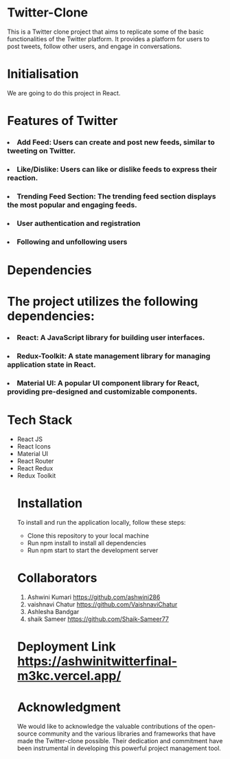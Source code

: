 # Twitter-Clone
This is a Twitter clone project that aims to replicate some of the basic functionalities of the Twitter platform. It provides a platform for users to post tweets, follow other users, and engage in conversations.


# Initialisation
We are going to do this project in React.
<h1>Features of Twitter</h1>
<h3><li>Add Feed: Users can create and post new feeds, similar to tweeting on Twitter.</li></h3>
<h3><li>Like/Dislike: Users can like or dislike feeds to express their reaction.</li></h3>
<h3><li>Trending Feed Section: The trending feed section displays the most popular and engaging feeds.</li></h3>
<h3><li>User authentication and registration</li></h3>
<h3><li>Following and unfollowing users</li></h3>


# Dependencies
<h1>The project utilizes the following dependencies:</h1>
<h3><li>React: A JavaScript library for building user interfaces.</h3></li>
<h3><li>Redux-Toolkit: A state management library for managing application state in React.</h3></li>
<h3><li>Material UI: A popular UI component library for React, providing pre-designed and customizable components.</h3></li>


 <h1> Tech Stack </h1>
 <ul>
  <li>React JS</li>
  <li>React Icons</li>
  <li>Material UI</li>
  <li>React Router</li>
  <li>React Redux</li>
  <li>Redux Toolkit</li>
  <h1>Installation</h1>
To install and run the application locally, follow these steps:
<ul>
<li>Clone this repository to your local machine</li>
<li>Run npm install to install all dependencies</li>
<li>Run npm start to start the development server</li>
</ul>
  <h1>Collaborators</h1>
<ol>
<li> Ashwini Kumari <a href="https://github.com/ashwini286"> https://github.com/ashwini286</a></li>
<li> vaishnavi Chatur <a href="https://github.com/VaishnaviChatur"> https://github.com/VaishnaviChatur</a></li>
<li> Ashlesha Bandgar <a href= "" ></a></li>
<li> shaik Sameer <a href = "https://github.com/Shaik-Sameer77">https://github.com/Shaik-Sameer77</a></li>
</ol>
 <h1>Deployment Link <a href="https://ashwinitwitterfinal-m3kc.vercel.app/">https://ashwinitwitterfinal-m3kc.vercel.app/</a> </h1>
  <h1>Acknowledgment</h1>
  We would like to acknowledge the valuable contributions of the open-source community and the various libraries and frameworks that have made the Twitter-clone possible. Their dedication and commitment have been instrumental in developing this powerful project management tool.

  
